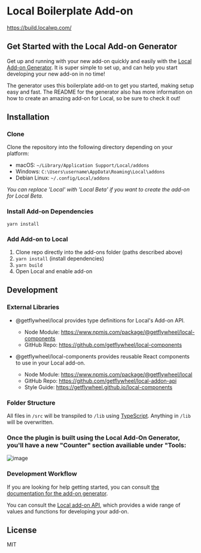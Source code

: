 # Local Boilerplate Add-on

https://build.localwp.com/

## Get Started with the Local Add-on Generator

Get up and running with your new add-on quickly and easily with the [Local Add-on Generator](https://github.com/getflywheel/create-local-addon). It is super simple to set up, and can help you start developing your new add-on in no time!

The generator uses this boilerplate add-on to get you started, making setup easy and fast. The README for the generator also has more information on how to create an amazing add-on for Local, so be sure to check it out!

## Installation

### Clone

Clone the repository into the following directory depending on your platform:

-   macOS: `~/Library/Application Support/Local/addons`
-   Windows: `C:\Users\username\AppData\Roaming\Local\addons`
-   Debian Linux: `~/.config/Local/addons`

*You can replace 'Local' with 'Local Beta' if you want to create the add-on for Local Beta.*

### Install Add-on Dependencies

`yarn install`

### Add Add-on to Local

1. Clone repo directly into the add-ons folder (paths described above)
2. `yarn install` (install dependencies)
2. `yarn build`
3. Open Local and enable add-on

## Development

### External Libraries

- @getflywheel/local provides type definitions for Local's Add-on API.
	- Node Module: https://www.npmjs.com/package/@getflywheel/local-components
	- GitHub Repo: https://github.com/getflywheel/local-components

- @getflywheel/local-components provides reusable React components to use in your Local add-on.
	- Node Module: https://www.npmjs.com/package/@getflywheel/local
	- GitHub Repo: https://github.com/getflywheel/local-addon-api
	- Style Guide: https://getflywheel.github.io/local-components

### Folder Structure

All files in `/src` will be transpiled to `/lib` using [TypeScript](https://www.typescriptlang.org/). Anything in `/lib` will be overwritten.

### Once the plugin is built using the Local Add-On Generator, you'll have a new "Counter" section availiable under "Tools:
![image](https://github.com/mjones129/deploy-to-git/assets/29353833/02c9ab9f-b92d-418d-aa64-2601cd452071)


### Development Workflow

If you are looking for help getting started, you can consult [the documentation for the add-on generator](https://github.com/getflywheel/create-local-addon#next-steps).

You can consult the [Local add-on API](https://getflywheel.github.io/local-addon-api), which provides a wide range of values and functions for developing your add-on.

## License

MIT
